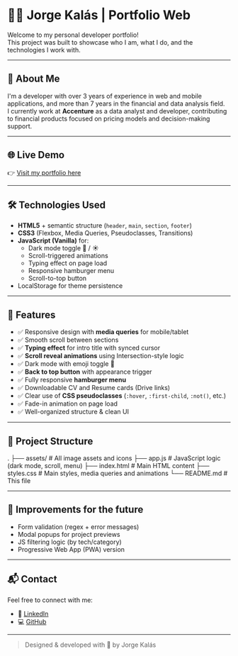 # 👨‍💻 Jorge Kalás | Portfolio Web

Welcome to my personal developer portfolio!  
This project was built to showcase who I am, what I do, and the technologies I work with.

---

## 📌 About Me

I'm a developer with over 3 years of experience in web and mobile applications, and more than 7 years in the financial and data analysis field.  
I currently work at **Accenture** as a data analyst and developer, contributing to financial products focused on pricing models and decision-making support.

---

## 🌐 Live Demo

👉 [Visit my portfolio here](https://jorgekalas.github.io/sobremi/)

---

## 🛠️ Technologies Used

- **HTML5** + semantic structure (`header`, `main`, `section`, `footer`)
- **CSS3** (Flexbox, Media Queries, Pseudoclasses, Transitions)
- **JavaScript (Vanilla)** for:
  - Dark mode toggle 🌙 / ☀️
  - Scroll-triggered animations
  - Typing effect on page load
  - Responsive hamburger menu
  - Scroll-to-top button
- LocalStorage for theme persistence

---

## 🧩 Features

- ✅ Responsive design with **media queries** for mobile/tablet
- ✅ Smooth scroll between sections
- ✅ **Typing effect** for intro title with synced cursor
- ✅ **Scroll reveal animations** using Intersection-style logic
- ✅ Dark mode with emoji toggle 🌙
- ✅ **Back to top button** with appearance trigger
- ✅ Fully responsive **hamburger menu**
- ✅ Downloadable CV and Resume cards (Drive links)
- ✅ Clear use of **CSS pseudoclasses** (`:hover`, `:first-child`, `:not()`, etc.)
- ✅ Fade-in animation on page load
- ✅ Well-organized structure & clean UI

---

## 📁 Project Structure

.
├── assets/ # All image assets and icons
├── app.js # JavaScript logic (dark mode, scroll, menu)
├── index.html # Main HTML content
├── styles.css # Main styles, media queries and animations
└── README.md # This file

---

## 🚀 Improvements for the future

- Form validation (regex + error messages)
- Modal popups for project previews
- JS filtering logic (by tech/category)
- Progressive Web App (PWA) version

---

## 📬 Contact

Feel free to connect with me:

- 💼 [LinkedIn](https://www.linkedin.com/in/jorgekalas)
- 💻 [GitHub](https://www.github.com/jorgekalas)

---

> Designed & developed with 💙 by Jorge Kalás
